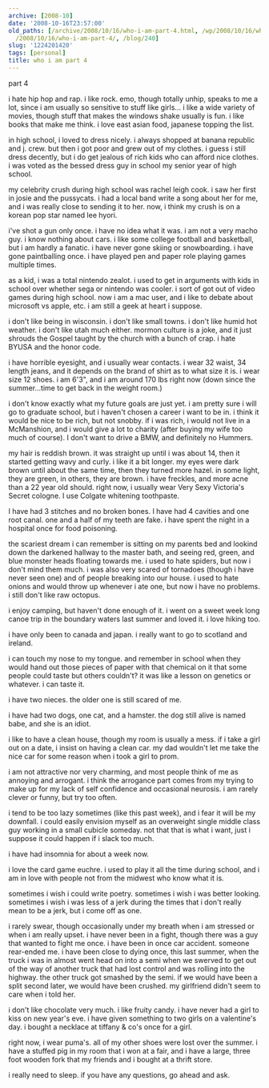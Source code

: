 ```yaml
---
archive: [2008-10]
date: '2008-10-16T23:57:00'
old_paths: [/archive/2008/10/16/who-i-am-part-4.html, /wp/2008/10/16/who-i-am-part-4/,
  /2008/10/16/who-i-am-part-4/, /blog/240]
slug: '1224201420'
tags: [personal]
title: who i am part 4
---
```


part 4

i hate hip hop and rap. i like rock. emo, though totally unhip, speaks to
me a lot, since i am usually so sensitive to stuff like girls... i like
a wide variety of movies, though stuff that makes the windows shake
usually is fun. i like books that make me think. i love east asian food,
japanese topping the list.

in high school, i loved to dress nicely. i always shopped at banana
republic and j. crew. but then i got poor and grew out of my clothes.
i guess i still dress decently, but i do get jealous of rich kids who can
afford nice clothes. i was voted as the bessed dress guy in school my
senior year of high school.

my celebrity crush during high school was rachel leigh cook. i saw her
first in josie and the pussycats. i had a local band write a song about
her for me, and i was really close to sending it to her. now, i think my
crush is on a korean pop star named lee hyori.

i've shot a gun only once. i have no idea what it was. i am not a very
macho guy. i know nothing about cars. i like some college football and
basketball, but i am hardly a fanatic. i have never gone skiing or
snowboarding. i have gone paintballing once. i have played pen and paper
role playing games multiple times.

as a kid, i was a total nintendo zealot. i used to get in arguments with
kids in school over whether sega or nintendo was cooler. i sort of got out
of video games during high school. now i am a mac user, and i like to
debate about microsoft vs apple, etc. i am still a geek at heart
i suppose.

i don't like being in wisconsin. i don't like small towns. i don't like
humid hot weather. i don't like utah much either. mormon culture is
a joke, and it just shrouds the Gospel taught by the church with a bunch
of crap. i hate BYUSA and the honor code.

i have horrible eyesight, and i usually wear contacts. i wear 32 waist, 34
length jeans, and it depends on the brand of shirt as to what size it is.
i wear size 12 shoes. i am 6'3", and i am around 170 lbs right now (down
since the summer...time to get back in the weight room.)

i don't know exactly what my future goals are just yet. i am pretty sure
i will go to graduate school, but i haven't chosen a career i want to be
in. i think it would be nice to be rich, but not snobby. if i was rich,
i would not live in a McManshion, and i would give a lot to charity (after
buying my wife too much of course). I don't want to drive a BMW, and
definitely no Hummers.

my hair is reddish brown. it was straight up until i was about 14, then it
started getting wavy and curly. i like it a bit longer. my eyes were dark
brown until about the same time, then they turned more hazel. in some
light, they are green, in others, they are brown. i have freckles, and
more acne than a 22 year old should. right now, i usually wear Very Sexy
Victoria's Secret cologne. I use Colgate whitening toothpaste.

I have had 3 stitches and no broken bones. I have had 4 cavities and one
root canal. one and a half of my teeth are fake. i have spent the night in
a hospital once for food poisoning.

the scariest dream i can remember is sitting on my parents bed and lookind
down the darkened hallway to the master bath, and seeing red, green, and
blue monster heads floating towards me. i used to hate spiders, but now
i don't mind them much. i was also very scared of tornadoes (though i have
never seen one) and of people breaking into our house. i used to hate
onions and would throw up whenever i ate one, but now i have no problems.
i still don't like raw octopus.

i enjoy camping, but haven't done enough of it. i went on a sweet week
long canoe trip in the boundary waters last summer and loved it. i love
hiking too.

i have only been to canada and japan. i really want to go to scotland and
ireland.

i can touch my nose to my tongue. and remember in school when they would
hand out those pieces of paper with that chemical on it that some people
could taste but others couldn't? it was like a lesson on genetics or
whatever. i can taste it.

i have two nieces. the older one is still scared of me.

i have had two dogs, one cat, and a hamster. the dog still alive is named
babe, and she is an idiot.

i like to have a clean house, though my room is usually a mess. if i take
a girl out on a date, i insist on having a clean car. my dad wouldn't let
me take the nice car for some reason when i took a girl to prom.

i am not attractive nor very charming, and most people think of me as
annoying and arrogant. i think the arrogance part comes from my trying to
make up for my lack of self confidence and occasional neurosis. i am
rarely clever or funny, but try too often.

i tend to be too lazy sometimes (like this past week), and i fear it will
be my downfall. i could easily envision myself as an overweight single
middle class guy working in a small cubicle someday. not that that is what
i want, just i suppose it could happen if i slack too much.

i have had insomnia for about a week now.

i love the card game euchre. i used to play it all the time during school,
and i am in love with people not from the midwest who know what it is.

sometimes i wish i could write poetry. sometimes i wish i was better
looking. sometimes i wish i was less of a jerk during the times that
i don't really mean to be a jerk, but i come off as one.

i rarely swear, though occasionally under my breath when i am stressed or
when i am really upset. i have never been in a fight, though there was
a guy that wanted to fight me once. i have been in once car accident.
someone rear-ended me. i have been close to dying once, this last summer,
when the truck i was in almost went head on into a semi when we swerved to
get out of the way of another truck that had lost control and was rolling
into the highway. the other truck got smashed by the semi. if we would
have been a split second later, we would have been crushed. my girlfriend
didn't seem to care when i told her.

i don't like chocolate very much. i like fruity candy. i have never had
a girl to kiss on new year's eve. i have given something to two girls on
a valentine's day. i bought a necklace at tiffany & co's once for a girl.

right now, i wear puma's. all of my other shoes were lost over the summer.
i have a stuffed pig in my room that i won at a fair, and i have a large,
three foot wooden fork that my friends and i bought at a thrift store.

i really need to sleep. if you have any questions, go ahead and ask.

